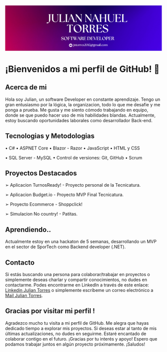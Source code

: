 ![Hola!](images/profileimage2.png)

# ¡Bienvenidos a mi perfil de GitHub! 👋

## Acerca de mi
Hola soy Julian, un software Developer en constante aprendizaje. Tengo un gran entusiasmo por la lógica, la organizacion, todo lo que me desafie y me ponga a prueba.
Me gusta y me siento cómodo trabajando en equipo, donde se que puedo hacer uso de mis habilidades blandas. Actualmente, estoy buscando oportunidades laborales como desarrollador Back-end. 

## Tecnologias y Metodologias

• C# 
• ASPNET Core 
• Blazor - Razor 
• JavaScript 
• HTML y CSS 

• SQL Server - MySQL
• Control de versiones: Git, GitHub
• Scrum

## Proyectos Destacados
➢ Aplicacion TurnosReady! - Proyecto personal de la Tecnicatura.

➢ Aplicacion Budget.io - Proyecto MVP Final Tecnicatura.

➢ Proyecto Ecommerce - Shoppclick!

➢ Simulacion No country! - Patitas.

## Aprendiendo..  
Actualmente estoy en una hackaton de 5 semanas, desarrollando un MVP en el sector de SporTech como Backend developer (.NET).  


## Contacto
Si estás buscando una persona para colaborar/trabajar en proyectos o simplemente deseas charlar y compartir conocimientos, no dudes en contactarme. Podes encontrarme en LinkedIn a través de este enlace:
[Linkedin Julian Torres](https://www.linkedin.com/in/julian-nahuel-torres) o simplemente escríbeme un correo electrónico a [Mail Julian Torres](mailto:jntorres2012@gmail.com).

## Gracias por visitar mi perfil !
Agradezco mucho tu visita a mi perfil de GitHub. Me alegra que hayas dedicado tiempo a explorar mis proyectos. Si deseas estar al tanto de mis últimas actualizaciones, no dudes en seguirme. Estaré encantado de colaborar contigo en el futuro. ¡Gracias por tu interés y apoyo! Espero que podamos trabajar juntos en algún proyecto próximamente. ¡Saludos! 
